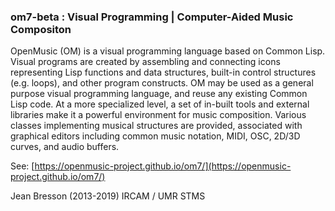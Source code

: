 
### om7-beta : Visual Programming | Computer-Aided Music Compositon

OpenMusic (OM) is a visual programming language based on Common Lisp. Visual programs are created by assembling and connecting icons representing Lisp functions and data structures, built-in control structures (e.g. loops), and other program constructs. OM may be used as a general purpose visual programming language, and reuse any existing Common Lisp code. At a more specialized level, a set of in-built tools and external libraries make it a powerful environment for music composition. Various classes implementing musical structures are provided, associated with graphical editors including common music notation, MIDI, OSC, 2D/3D curves, and audio buffers.

See: [https://openmusic-project.github.io/om7/](https://openmusic-project.github.io/om7/)

Jean Bresson (2013-2019) IRCAM / UMR STMS
